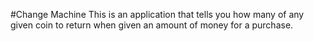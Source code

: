 #Change Machine
This is an application that tells you how many of any given coin to return when given an amount of money for a purchase.
